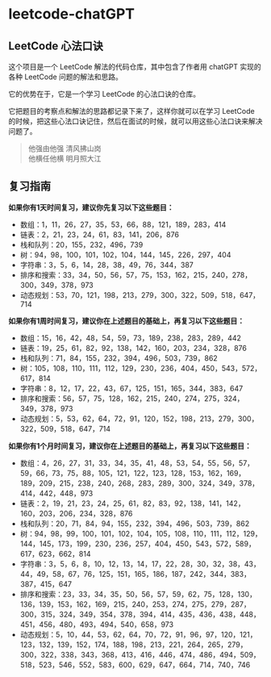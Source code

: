 # leetcode-chatGPT
## LeetCode 心法口诀

这个项目是一个 LeetCode 解法的代码仓库，其中包含了作者用 chatGPT 实现的各种 LeetCode 问题的解法和思路。

它的优势在于，它是一个学习 LeetCode 的心法口诀的仓库。

它把题目的考察点和解法的思路都记录下来了，这样你就可以在学习 LeetCode 的时候，把这些心法口诀记住，然后在面试的时候，就可以用这些心法口诀来解决问题了。

> 他强由他强  清风拂山岗  
> 他横任他横 明月照大江

## 复习指南

**如果你有1天时间复习，建议你先复习以下这些题目：**

- 数组：1，11，26，27，35，53，66，88，121，189，283，414
- 链表：2，21，23，24，61，83，141，206，876
- 栈和队列：20，155，232，496，739
- 树：94，98，100，101，102，104，144，145，226，297，404
- 字符串：3，5，6，14，28，38，49，76，344，387
- 排序和搜索：33，34，50，56，57，75，153，162，215，240，278，300，349，378，973
- 动态规划：53，70，121，198，213，279，300，322，509，518，647，714

**如果你有1周时间复习，建议你在上述题目的基础上，再复习以下这些题目：**

- 数组：15，16，42，48，54，59，73，189，238，283，289，442
- 链表：19，25，61，82，92，138，142，160，203，234，328，876
- 栈和队列：71，84，155，232，394，496，503，739，862
- 树：105，108，110，111，112，129，230，236，404，450，543，572，617，814
- 字符串：8，12，17，22，43，67，125，151，165，344，383，647
- 排序和搜索：56，57，75，128，162，215，240，274，275，324，349，378，973
- 动态规划：5，53，62，64，72，91，120，152，198，213，279，300，322，509，518，647，714

**如果你有1个月时间复习，建议你在上述题目的基础上，再复习以下这些题目：**

- 数组：4，26，27，31，33，34，35，41，48，53，54，55，56，57，59，66，73，75，88，105，121，122，123，128，153，162，169，189，209，215，238，240，268，283，289，300，324，349，378，414，442，448，973
- 链表：2，19，21，23，24，25，61，82，83，92，138，141，142，160，203，206，234，328，876
- 栈和队列：20，71，84，94，155，232，394，496，503，739，862
- 树：94，98，99，100，101，102，104，105，108，110，111，112，129，144，145，173，199，230，236，257，404，450，543，572，589，617，623，662，814
- 字符串：3，5，6，8，10，12，13，14，17，22，28，30，32，38，43，44，49，58，67，76，125，151，165，186，187，242，344，383，387，415，647
- 排序和搜索：23，33，34，35，50，56，57，59，62，75，128，130，136，139，153，162，169，215，240，253，274，275，279，287，300，315，324，349，354，378，394，414，435，436，438，448，451，456，480，493，494，540，658，973
- 动态规划：5，10，44，53，62，64，70，72，91，96，97，120，121，123，132，139，152，174，188，198，213，221，264，265，279，300，322，338，343，368，413，416，446，474，486，494，509，518，523，546，552，583，600，629，647，664，714，740，746
